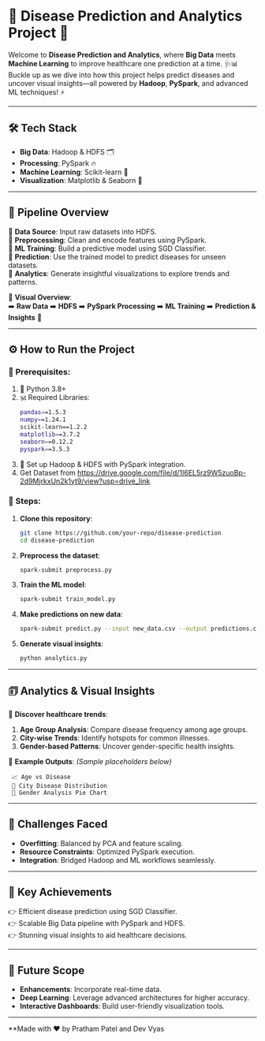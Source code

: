 # 🌟 Disease Prediction and Analytics Project 🚀

Welcome to **Disease Prediction and Analytics**, where **Big Data** meets **Machine Learning** to improve healthcare one prediction at a time. 🩺📊 Buckle up as we dive into how this project helps predict diseases and uncover visual insights—all powered by **Hadoop**, **PySpark**, and advanced ML techniques! ⚡

---

## 🛠️ **Tech Stack**
- **Big Data**: Hadoop & HDFS 🗂️
- **Processing**: PySpark 🔥
- **Machine Learning**: Scikit-learn 🤖
- **Visualization**: Matplotlib & Seaborn 🎨

---

## 🗽️ **Pipeline Overview**

🔹 **Data Source**: Input raw datasets into HDFS.  
🔹 **Preprocessing**: Clean and encode features using PySpark.  
🔹 **ML Training**: Build a predictive model using SGD Classifier.  
🔹 **Prediction**: Use the trained model to predict diseases for unseen datasets.  
🔹 **Analytics**: Generate insightful visualizations to explore trends and patterns.

🌟 **Visual Overview**:  
➡️ **Raw Data** ➡️ **HDFS** ➡️ **PySpark Processing** ➡️ **ML Training** ➡️ **Prediction & Insights** 🚀

---

## ⚙️ **How to Run the Project**

### 💾 Prerequisites:
1. 🔷 Python 3.8+  
2. 🕉️ Required Libraries: 
   ```bash
   pandas==1.5.3
   numpy==1.24.1
   scikit-learn==1.2.2
   matplotlib==3.7.2
   seaborn==0.12.2
   pyspark==3.5.3

   ```
3. 📂 Set up Hadoop & HDFS with PySpark integration.
4. Get Dataset from https://drive.google.com/file/d/1I6EL5rz9W5zuoBp-2d9MjrkxUn2k1yt9/view?usp=drive_link

### 🏁 Steps:
1. **Clone this repository**:
   ```bash
   git clone https://github.com/your-repo/disease-prediction
   cd disease-prediction
   ```

2. **Preprocess the dataset**:
   ```bash
   spark-submit preprocess.py
   ```

3. **Train the ML model**:
   ```bash
   spark-submit train_model.py
   ```

4. **Make predictions on new data**:
   ```bash
   spark-submit predict.py --input new_data.csv --output predictions.csv
   ```

5. **Generate visual insights**:
   ```bash
   python analytics.py
   ```

---

## 🗊 **Analytics & Visual Insights**

🌟 **Discover healthcare trends**:  
1. **Age Group Analysis**: Compare disease frequency among age groups.  
2. **City-wise Trends**: Identify hotspots for common illnesses.  
3. **Gender-based Patterns**: Uncover gender-specific health insights.  

🎉 **Example Outputs**: *(Sample placeholders below)*  
```plaintext
 📈 Age vs Disease
 🔵 City Disease Distribution
 🔶 Gender Analysis Pie Chart
```

---

## 🎯 **Challenges Faced**
- **Overfitting**: Balanced by PCA and feature scaling.  
- **Resource Constraints**: Optimized PySpark execution.  
- **Integration**: Bridged Hadoop and ML workflows seamlessly.  

---

## 🌟 **Key Achievements**
👉 Efficient disease prediction using SGD Classifier.  
👉 Scalable Big Data pipeline with PySpark and HDFS.  
👉 Stunning visual insights to aid healthcare decisions.  

---

## 🚀 **Future Scope**
- **Enhancements**: Incorporate real-time data.  
- **Deep Learning**: Leverage advanced architectures for higher accuracy.  
- **Interactive Dashboards**: Build user-friendly visualization tools.  

---

**Made with ❤️ by Pratham Patel and Dev Vyas
